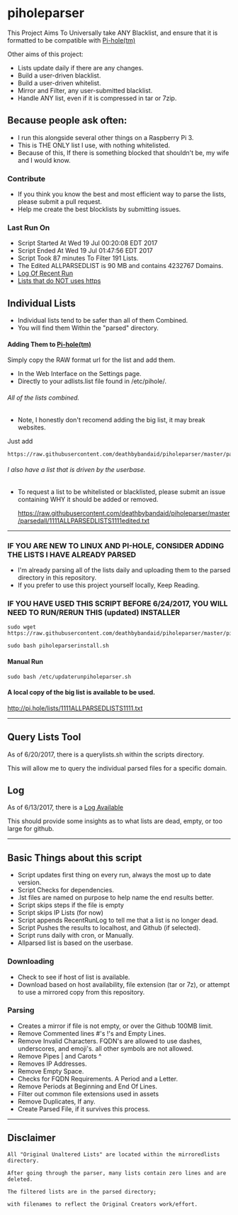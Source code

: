 # piholeparser

This Project Aims To Universally take ANY Blacklist, and ensure that it is formatted to be compatible with [Pi-hole(tm)](https://pi-hole.net/)

Other aims of this project:

* Lists update daily if there are any changes.
* Build a user-driven blacklist.
* Build a user-driven whitelist.
* Mirror and Filter, any user-submitted blacklist.
* Handle ANY list, even if it is compressed in tar or 7zip.

## Because people ask often:

* I run this alongside several other things on a Raspberry Pi 3.
* This is THE ONLY list I use, with nothing whitelisted.
* Because of this, If there is something blocked that shouldn't be, my wife and I would know.

### Contribute

* If you think you know the best and most efficient way to parse the lists, please submit a pull request.
* Help me create the best blocklists by submitting issues.

### Last Run On

* Script Started At Wed 19 Jul 00:20:08 EDT 2017
* Script Ended At Wed 19 Jul 01:47:56 EDT 2017
* Script Took 87 minutes To Filter 191 Lists.
* The Edited ALLPARSEDLIST is 90 MB and contains 	4232767 Domains.
* [Log Of Recent Run](https://github.com/deathbybandaid/piholeparser/tree/master/RecentRunLogs/Main)
* [Lists that do NOT uses https](https://github.com/deathbybandaid/piholeparser/tree/master/RecentRunLogs/listswithouthttps)

## Individual Lists

* Individual lists tend to be safer than all of them Combined.
* You will find them Within the "parsed" directory.

#### Adding Them to [Pi-hole(tm)](https://pi-hole.net/)

Simply copy the RAW format url for the list and add them.

* In the Web Interface on the Settings page.
* Directly to your adlists.list file found in /etc/pihole/.

###### All of the lists combined.

* Note, I honestly don't recomend adding the big list, it may break websites.

Just add
 
    https://raw.githubusercontent.com/deathbybandaid/piholeparser/master/parsedall/1111ALLPARSEDLISTS1111.txt

###### I also have a list that is driven by the userbase.

* To request a list to be whitelisted or blacklisted, please submit an issue containing WHY it should be added or removed.

    https://raw.githubusercontent.com/deathbybandaid/piholeparser/master/parsedall/1111ALLPARSEDLISTS1111edited.txt

_______________________________________________________________________________________________________________________

### IF YOU ARE NEW TO LINUX AND PI-HOLE, CONSIDER ADDING THE LISTS I HAVE ALREADY PARSED

* I'm already parsing all of the lists daily and uploading them to the parsed directory in this repository.
* If you prefer to use this project yourself locally, Keep Reading.

### IF YOU HAVE USED THIS SCRIPT BEFORE 6/24/2017, YOU WILL NEED TO RUN/RERUN THIS (updated) INSTALLER

    sudo wget https://raw.githubusercontent.com/deathbybandaid/piholeparser/master/piholeparserinstall.sh

    sudo bash piholeparserinstall.sh
    
#### Manual Run

    sudo bash /etc/updaterunpiholeparser.sh

#### A local copy of the big list is available to be used.

http://pi.hole/lists/1111ALLPARSEDLISTS1111.txt

_______________________________________________________________________________________________________________________

## Query Lists Tool

As of 6/20/2017, there is a querylists.sh within the scripts directory.

This will allow me to query the individual parsed files for a specific domain.

## Log

As of 6/13/2017, there is a [Log Available](https://github.com/deathbybandaid/piholeparser/tree/master/RecentRunLogs/Main)

This should provide some insights as to what lists are dead, empty, or too large for github.

_______________________________________________________________________________________________________________________

## Basic Things about this script

* Script updates first thing on every run, always the most up to date version.
* Script Checks for dependencies.
* .lst files are named on purpose to help name the end results better.
* Script skips steps if the file is empty
* Script skips IP Lists (for now)
* Script appends RecentRunLog to tell me that a list is no longer dead.
* Script Pushes the results to localhost, and Github (if selected).
* Script runs daily with cron, or Manually.
* Allparsed list is based on the userbase.

### Downloading

* Check to see if host of list is available.
* Download based on host availability, file extension (tar or 7z), or attempt to use a mirrored copy from this repository.

### Parsing

* Creates a mirror if file is not empty, or over the Github 100MB limit.
* Remove Commented lines #'s !'s and Empty Lines.
* Remove Invalid Characters. FQDN's are allowed to use dashes, underscores, and emoji's. all other symbols are not allowed.
* Remove Pipes | and Carots ^
* Removes IP Addresses.
* Remove Empty Space.
* Checks for FQDN Requirements. A Period and a Letter.
* Remove Periods at Beginning and End Of Lines.
* Filter out common file extensions used in assets
* Remove Duplicates, If any.
* Create Parsed File, if it survives this process.

_______________________________________________________________________________________________________________________

## Disclaimer

    All "Original Unaltered Lists" are located within the mirroredlists directory.

    After going through the parser, many lists contain zero lines and are deleted.

    The filtered lists are in the parsed directory;
    
    with filenames to reflect the Original Creators work/effort.
